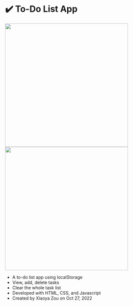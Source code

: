 # ✔️ To-Do List App
<img width="400" src="https://user-images.githubusercontent.com/84748829/198783034-ba9d94d1-78d6-44c5-aba0-2a50fdd06860.JPG">
<img width="400" src="https://user-images.githubusercontent.com/84748829/198783350-37c51069-f1dc-44fd-9e77-47c97511273a.JPG">

- A to-do list app using localStorage
- View, add, delete tasks
- Clear the whole task list
- Developed with HTML, CSS, and Javascript
- Created by Xiaoya Zou on Oct 27, 2022
